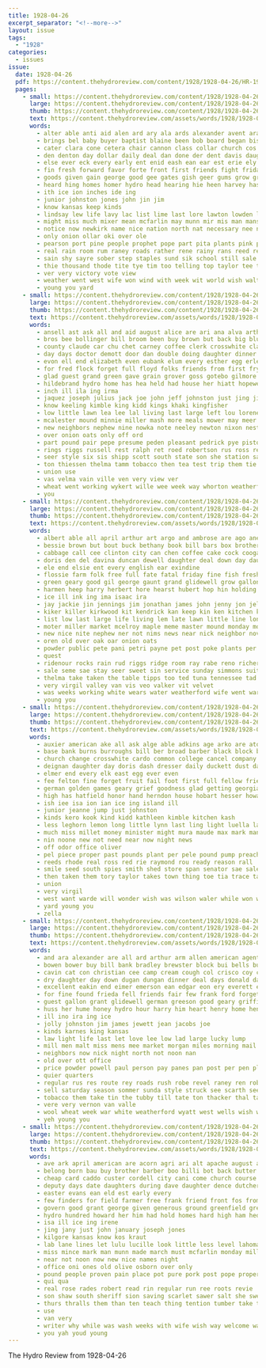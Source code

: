 ```yaml
---
title: 1928-04-26
excerpt_separator: "<!--more-->"
layout: issue
tags:
  - "1928"
categories:
  - issues
issue:
  date: 1928-04-26
  pdf: https://content.thehydroreview.com/content/1928/1928-04-26/HR-1928-04-26.pdf
  pages:
    - small: https://content.thehydroreview.com/content/1928/1928-04-26/small/HR-1928-04-26-01.jpg
      large: https://content.thehydroreview.com/content/1928/1928-04-26/large/HR-1928-04-26-01.jpg
      thumb: https://content.thehydroreview.com/content/1928/1928-04-26/thumbnails/HR-1928-04-26-01.jpg
      text: https://content.thehydroreview.com/assets/words/1928/1928-04-26/HR-1928-04-26-01.txt
      words:
        - alter able anti aid alen ard ary ala ards alexander avent ara alva all ast ang aud april ago antic ales and ams are
        - brings bel baby buyer baptist blaine been bob board began bis brow byron bill big bey bring best back born blew buen but business better
        - cater clara cone cetera chair cannon class collar church cos chance cary con card came cach county cates cold count care can cale clark cree cas charles chamber cabbage collins company col curtis city cost christian
        - den denton day dollar daily deal dan done der dent davis daughter drew doing down dick during death danger dooley doubt
        - else ever eck every early ent enid eash ean ear est erie ely
        - fin fresh forward favor forte front first friends fight friday fore firm fail fish fine from farmer force flock foster funn farin found free fair frank forget full foe floor for
        - goods given gain george good gee gates gish geer gums grow grant
        - heard hing homes homer hydro head hearing hie heen harvey has heres hore how hutchison hub hoover hag hennan held hon high hot home house hook hardware him hands health her herbert har
        - ith ice ion inches ide ing
        - junior johnston jones john jin jim
        - know kansas keep kinds
        - lindsay lew life lavy lac list lime last lore lawton lowden let lente lease leaders lola lord long large lila lahoma
        - might miss much mixer mean mcfarlin may munn mir mis man mansion maud measles mich morning makel mackes meister max mattar men myers mony mini mason monday mens mass more march made many
        - notice now newkirk name nice nation north nat necessary nee noon novi nish night negro new neath ned not
        - only onion ollar oki over ole
        - pearson port pine people prophet pope part pita plants pink public pest plan pen pha parkinson pride present pears poor poll phil pee proud pead president pad piece puff paris past park place pate
        - real rain room rum raney roads rather rene rainy rans reed read roll roar rex ree roy
        - sain shy sayre sober step staples sund sik school still sale salle stevens spies sha sud show som super see sweet saturday standard shew second samay stead sur sit smith sis sunday seat stand speech share son service sister state selling slate socks sway sincere sell sora shows song she stock shear side shelly shoot said sen
        - thie thousand thode tite tye tim too telling top taylor tee truly talk toe thee the than toof them tuttle thing tie take tell
        - ver very victory vote view
        - weather went west wife won wind with week wit world wish walter wate ward work whan white watch will wentz wake why wess wai willing welcome wilson war wall weeks was well
        - young you yard
    - small: https://content.thehydroreview.com/content/1928/1928-04-26/small/HR-1928-04-26-02.jpg
      large: https://content.thehydroreview.com/content/1928/1928-04-26/large/HR-1928-04-26-02.jpg
      thumb: https://content.thehydroreview.com/content/1928/1928-04-26/thumbnails/HR-1928-04-26-02.jpg
      text: https://content.thehydroreview.com/assets/words/1928/1928-04-26/HR-1928-04-26-02.txt
      words:
        - ansell ast ask all and aid august alice are ari ana alva arthur author able auxier art ave
        - bros bee bollinger bill broom been buy brown but back big blue bor best bryan beams brother brought bring bernard bessie boys bethel business bert baby bro
        - county claude car chu chet carney coffee clerk crosswhite clark clarence court comes cha candy care creek chloe chick cotton can col city chester carry
        - day days doctor demott door dan double doing daughter dinner dewey drown die dry done dress deer dunning
        - evon ell end elizabeth even eubank elum every esther egg erle
        - for fred flock forget full floyd folks friends from first fry face friday fast frank fields farrell fresh
        - glad guest grand green gave grain grover goss gotebo gilmore george governor garvey grade gillett grow gallon good guy gram gray
        - hildebrand hydro home has hea held had house her hiatt hopewell holte hay hastings henke high hazel homa half hand herndon
        - inch ill ila ing irma
        - jaquez joseph julius jack joe john jeff johnston just jing jim jones
        - know keeling kimble king kidd kings khaki kingfisher
        - low little lawn lea lee lal living last large left lou lorene look lay live lowell lucian lit lambert leola let line leonard lat ler
        - mcalester mound minnie miller mash more meals mower may meer mil messer mcken most money mclarty miss martin mens monday morning missouri mis made mer market
        - new neighbors nephew nine nowka note neeley newton nixon neste night ner noon
        - over onion oats only off ord
        - part pound pair pepe presume peden pleasant pedrick pye piston peggy per present perfect president prayer policy
        - rings riggs russell rest ralph ret roed robertson rus ross rell robe roy rice ruhl rain ree real reynolds rates rebel rai rather rin rowland reno robert raetz
        - seer style six sis shipp scott south state son she station saturday stay salt sons soli special soon sophia sor season sine schools silas schantz service sox sister school said see swim sunday sack sick summer sale size small stover smith selling sheriff sullens start subject sare stock shirts set
        - ton thiessen thelma tamm tobacco then tea test trip them tie ted thur the thurs taken try texas tee till
        - union use
        - vas velma vain ville ven very view ver
        - wheat went working wykert wille wee week way whorton weatherford whale want waters welding winter weather west with weston work walker weathers was wonder while worst well will
        - you
    - small: https://content.thehydroreview.com/content/1928/1928-04-26/small/HR-1928-04-26-03.jpg
      large: https://content.thehydroreview.com/content/1928/1928-04-26/large/HR-1928-04-26-03.jpg
      thumb: https://content.thehydroreview.com/content/1928/1928-04-26/thumbnails/HR-1928-04-26-03.jpg
      text: https://content.thehydroreview.com/assets/words/1928/1928-04-26/HR-1928-04-26-03.txt
      words:
        - albert able all april arthur art argo and ambrose are ago anes amos
        - bessie brown but bout buck bethany book bill bars box brother basket bec been buckmaster business branson bitten better
        - cabbage call cee clinton city can chen coffee cake cock coogan coy christian church caesar child claney chrysler came cea cassada crissman criss carne china colony
        - doris den del davina duncan dewell daughter deal down day daughters
        - ele end elsie ent every english ear exindine
        - flossie farm folk free full fate fatal friday fine fish fresh flock frank for frances fruit from
        - green geary good gil george gaunt grand glidewell grow gallon gilger gordon
        - harmen heep harry herbert hore hearst hubert hop hin holding hasbrook hom hoa hamilton harness heater herman has hero had hatter him hah hundred hone her hing harper hydro home
        - ice ill ink ing ima isaac ira
        - jay jackie jin jennings jim jonathan james john jenny jon jelly just julius jones jed
        - kiker killer kirkwood kit kendrick kan keep kin ken kitchen kik king
        - list low last large life living lem late lawn little line long lover leslie laura leonard loft louise lyne
        - moter miller market mcelroy maple meme master mound monday mower mans missouri mustard mention miss melba man mathis mine morning measles mis miner money maggard monds may
        - new nice nite nephew ner not nims news near nick neighbor novel
        - oren old over oak oar onion oats
        - powder public pete pani petri payne pet post poke plants per pan pea paul pretty pai plenty pent page peaches people poe pail pat piper peer plante porter
        - quest
        - ridenour rocks rain rud riggs ridge room ray rabe reno richer roy robert rocker rodgers real rae red ran ree ren rives ruth
        - sale seme sae stay seer sweet sin service sunday simmons suite squirrel school soutar sick saturday shoats sat she sot seger sell sur sunda small sullivan sprout seurer shee sun scott soap swan sis say steve ster sunshine sie sand son schoo
        - thelma take taken the table tipps too ted tuna tennessee tad tie them tar tim texas ten throw ton
        - very virgil valley van vis veo valker vit velvet
        - was weeks working white wears water weatherford wife went war wash wool wilda week wren west wes wos witt with wagon wonder winter will wilson
        - young you
    - small: https://content.thehydroreview.com/content/1928/1928-04-26/small/HR-1928-04-26-04.jpg
      large: https://content.thehydroreview.com/content/1928/1928-04-26/large/HR-1928-04-26-04.jpg
      thumb: https://content.thehydroreview.com/content/1928/1928-04-26/thumbnails/HR-1928-04-26-04.jpg
      text: https://content.thehydroreview.com/assets/words/1928/1928-04-26/HR-1928-04-26-04.txt
      words:
        - auxier american ake all ask alge able adkins age arko are ator and anna alt april apache
        - base bank burns burroughs bill ber broad barber black block ball browne best banker brought book but bills body brings bands business been beach bridgeport bell
        - church change crosswhite cardo common college cancel company carl counter comb class charles city county christi christian cox counts col come clare can comes cook
        - deignan daughter day doris dash dresser daily duckett dust dann dark dolores dinner dents
        - elmer end every elk east egg ever even
        - fee felton fine forget fruit fail foot first full fellow friends ford fairy fuel fire folks for from flock fall few fair
        - german golden games geary grief goodness glad getting georgia geese gas george gross good goss
        - high has hatfield honor hand herndon house hobart hesser howard hatch hull how her husband hundred happy hamilton hens hydro hood home heger had homes heron hur
        - ish iee isa ion ian ice ing island ill
        - junior jeanne jump just johnston
        - kinds kero kook kind kidd kathleen kimble kitchen kash
        - less leghorn lemon long little lynn last ling light luella lahoma land lege
        - much miss millet money minister might mura maude max mark many made monday mali mary mildred motl matter mighty measles mccormick mor most morton
        - nin noone new not need near now night news
        - off odor office oliver
        - pel piece proper past pounds plant per pele pound pump preacher pauline price plain power polish people phipps pape pope prom points pleasure pask part perry
        - reeds rhode real ross red rie raymond rou ready reason rall
        - smile seed south spies smith shed store span senator sae sale sat star second swim sard six shaw stover screen staples single stove say shape son saw stockton school smoke stoves sewing states small stock strain sunday story see setting sene salad set she sarah sudan spring sake show stange sali salt state sood smokes self such
        - then taken them tory taylor takes town thing toe tia trace table take thomas tee team turn tie tat the than
        - union
        - very virgil
        - west want warde will wonder wish was wilson waler while won way worlds week went wicks walter wit weatherford with woodrow
        - yard young you
        - zella
    - small: https://content.thehydroreview.com/content/1928/1928-04-26/small/HR-1928-04-26-05.jpg
      large: https://content.thehydroreview.com/content/1928/1928-04-26/large/HR-1928-04-26-05.jpg
      thumb: https://content.thehydroreview.com/content/1928/1928-04-26/thumbnails/HR-1928-04-26-05.jpg
      text: https://content.thehydroreview.com/assets/words/1928/1928-04-26/HR-1928-04-26-05.txt
      words:
        - and ara alexander are all ard arthur arm allen american agent
        - bowen bower buy bill bank bradley brewster block bui bells buyers ball but big been boschert business bring best bright bart brother better bro bacon burgh
        - cavin cat con christian cee camp cream cough col crisco coy cry coffee car choice claude canute can church comb cake college city close come
        - dry daughter day down dugan dungan dinner deal days donald date davis
        - excellent eakin end eimer emerson ean edgar eon ery everett early every
        - for fine found frieda fell friends fair few frank ford forget fon fresh folks from fost first fruit
        - guest gallon grant glidewell german greeson good geary griffin gave going
        - huss her hume honey hydro hour harry him heart henry home henke has house hesser hinton hill homes hodgson humes ham had helm harold
        - ill ino ira ing ice
        - jolly johnston jim james jewett jean jacobs joe
        - kinds karnes king kansas
        - law light life last let love lee low lad large lucky lump
        - mill men malt miss mens mee market morgan miles morning mail man mildred may mcalester many mound monday mis magnolia most mere
        - neighbors now nick night north not noon nan
        - old over ott office
        - price powder powell paul person pay panes pan post per pen pleas place peaches plain pure pitts pail poage present
        - quier quarters
        - regular rus res route rey roads rush robe revel raney ren robert rain race roy real roosevelt red
        - sell saturday season sommer sunda style struck see scarth sees shawnee smith sock service stock serre sick sun sunday southern state sae star stay silk sea suits snyder son sales shoulder stand scott sam stant sale supply salt school such spring stephenson sister
        - tobacco them take tin the tubby till tate ton thacker thal tailor too teach tobe
        - vere very vernon van valle
        - wool wheat week war white weatherford wyatt west wells wish work went winter well write wees works wilson why wright will wilbur was wide with
        - yeh young you
    - small: https://content.thehydroreview.com/content/1928/1928-04-26/small/HR-1928-04-26-06.jpg
      large: https://content.thehydroreview.com/content/1928/1928-04-26/large/HR-1928-04-26-06.jpg
      thumb: https://content.thehydroreview.com/content/1928/1928-04-26/thumbnails/HR-1928-04-26-06.jpg
      text: https://content.thehydroreview.com/assets/words/1928/1928-04-26/HR-1928-04-26-06.txt
      words:
        - ave ark april american are acorn agri ari alt apache august axe aid all and able
        - belong born bau buy brother barber boo billi bot back butter beacon beans bottle burbank better bese boy boys been both but
        - cheap card caddo custer cordell city cani come church course con cheam cater collingsworth cant credit comb crisp cordial county clyde crystal clinton cea company cause camps clerk clover call corn can car cashier close
        - deputy days date daughters during dave daughter dence dutcher der doing deen dat dollar david dray day darko
        - easter evans ean eld est early every
        - few finders for field farmer free frank friend front fos from farm fore fancy flow fresh firm
        - govern good grant george given generous ground greenfield greeson goods getting
        - hydro hundred howard her him had hold homes hard high ham hed house hyde has hands head honey harn home
        - isa ill ice ing irene
        - jing jany just john january joseph jones
        - kilgore kansas know kos kraut
        - lab lane lines let lulu lucille look little less level lahoma last lear los legion lat lay low luck lydia labor learn lacon live litt later lemons
        - miss mince mark man munn made march must mcfarlin monday miller minnie more menno mary members may mach marriage morning muth mission many mar means mon
        - near not noon now new nice names night
        - office oni ones old olive osborn over only
        - pound people proven pain place pot pure pork post pope proper pinto plan pounds plants public pro page present pee past pack part per peck
        - qui qua
        - real rose rades robert read rin regular run ree roots revie
        - son shaw south sheriff sion saving scarlet sawer salt she sweet sunday still sherman seem six sincere such student soap straight sorrow soy sum shape sugar sessions see seven state standard sell seed som school service solid stores store spies snyders spain
        - thurs thralls them than ten teach thing tention tumber take town taken tell the tay traini tie townsend truly ting
        - use
        - van very
        - writer why while was wash weeks with wife wish way welcome want word waller worth wane white wilson will wise weatherford work woodford ward wight wee well week west williams went war
        - you yah youd young
---
```


The Hydro Review from 1928-04-26

<!--more-->

